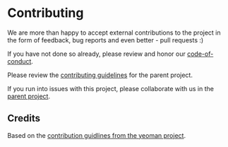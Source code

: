 # Contributing

We are more than happy to accept external contributions to the project in the form of feedback, bug reports and even better - pull requests :)

If you have not done so already, please review and honor our [code-of-conduct](CODE_OF_CONDUCT.md).

Please review the [contributing guidelines][contributing] for the parent project.

If you run into issues with this project, please collaborate with us in the [parent project][generator-alfresco].

## Credits
Based on the [contribution guidlines from the yeoman project][yeoman-contrib].

[contributing]: https://github.com/binduwavell/generator-alfresco/blob/master/CONTRIBUTING.md
[generator-alfresco]: https://github.com/binduwavell/generator-alfresco
[gitter-url]: https://gitter.im/binduwavell/generator-alfresco?utm_source=badge&utm_medium=badge&utm_campaign=pr-badge&utm_content=badge
[yeoman-contrib]: https://github.com/yeoman/yeoman/blob/master/contributing.md
